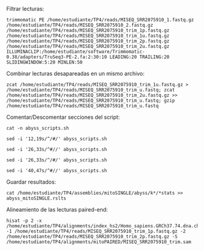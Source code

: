 Filtrar lecturas:
```
trimmomatic PE /home/estudiante/TP4/reads/MISEQ_SRR2075910_1.fastq.gz /home/estudiante/TP4/reads/MISEQ_SRR2075910_2.fastq.gz /home/estudiante/TP4/reads/MISEQ_SRR2075910_trim_1p.fastq.gz /home/estudiante/TP4/reads/MISEQ_SRR2075910_trim_1u.fastq.gz /home/estudiante/TP4/reads/MISEQ_SRR2075910_trim_2p.fastq.gz /home/estudiante/TP4/reads/MISEQ_SRR2075910_trim_2u.fastq.gz ILLUMINACLIP:/home/estudiante/software/Trimmomatic-0.38/adapters/TruSeq3-PE-2.fa:2:30:10 LEADING:20 TRAILING:20 SLIDINGWINDOW:5:20 MINLEN:50
```

Combinar lecturas desapareadas en un mismo archivo:
```
zcat /home/estudiante/TP4/reads/MISEQ_SRR2075910_trim_1u.fastq.gz > /home/estudiante/TP4/reads/MISEQ_SRR2075910_trim_u.fastq; zcat /home/estudiante/TP4/reads/MISEQ_SRR2075910_trim_2u.fastq.gz >> /home/estudiante/TP4/reads/MISEQ_SRR2075910_trim_u.fastq; gzip /home/estudiante/TP4/reads/MISEQ_SRR2075910_trim_u.fastq
```

Comentar/Descomentar secciones del script:
```
cat -n abyss_scripts.sh
```
```
sed -i '12,19s/^/#/' abyss_scripts.sh
```
```
sed -i '26,33s/^#//' abyss_scripts.sh
```
```
sed -i '26,33s/^/#/' abyss_scripts.sh
```
```
sed -i '40,47s/^#//' abyss_scripts.sh
```

Guardar resultados:
```
cat /home/estudiante/TP4/assemblies/mitoSINGLE/abyss/k*/*stats >> abyss_mitoSINGLE.rslts
```

Alineamiento de las lecturas paired-end:
```
hisat -p 2 -x /home/estudiante/TP4/alignments/index_hs2/Homo_sapiens.GRCh37.74.dna.chromosome.MT -1 /home/estudiante/TP4/reads/MISEQ_SRR2075910_trim_1p.fastq.gz -2 /home/estudiante/TP4/reads/MISEQ_SRR2075910_trim_2p.fastq.gz -S /home/estudiante/TP4/alignments/mitoPAIRED/MISEQ_SRR2075910_trim.sam
```
